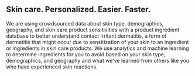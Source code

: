## Skin care. Personalized. Easier. Faster.

We are using crowdsourced data about skin type, demographics, geography, and skin care product sensitivities with a product ingredient database to better understand contact irritant dermatitis, a form of dermatitis that might occur due to sensitization of your skin to an ingredient or ingredients in skin care products. We use analytics and machine learning to determine ingredients for you to avoid based on your skin type, demographics, and geography and what we've learned from others like you who have experienced skin reactions.  

